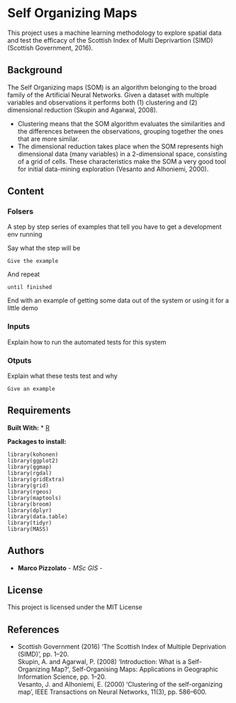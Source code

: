 # Self Organizing Maps

This project uses a machine learning methodology to explore spatial data and test the efficacy of the Scottish Index of Multi Deprivartion (SIMD) (Scottish Government, 2016).

## Background

The Self Organizing maps (SOM) is an algorithm belonging to the broad family of the Artificial Neural Networks. Given a dataset
with multiple variables and observations it performs both (1) clustering and (2) dimensional reduction (Skupin and Agarwal, 2008).  
* Clustering means that the SOM algorithm evaluates the similarities and the differences between the observations, grouping together the ones that are more similar.  
* The dimensional reduction takes place when the SOM represents high dimensional data (many variables) in a 2-dimensional space, consisting of a grid of cells. These characteristics make the SOM a very good tool for initial data-mining exploration (Vesanto and Alhoniemi, 2000).

## Content
### Folsers

A step by step series of examples that tell you have to get a development env running

Say what the step will be

```
Give the example
```

And repeat

```
until finished
```

End with an example of getting some data out of the system or using it for a little demo

### Inputs

Explain how to run the automated tests for this system

### Otputs

Explain what these tests test and why

```
Give an example
```
## Requirements

**Built With:** * [R](https://www.rstudio.com/)

**Packages to install:**

```
library(kohonen)
library(ggplot2)
library(ggmap)
library(rgdal)
library(gridExtra)
library(grid)
library(rgeos)
library(maptools)
library(broom)
library(dplyr)
library(data.table)
library(tidyr)
library(MASS)
```

## Authors

* **Marco Pizzolato** - *MSc GIS* -

## License

This project is licensed under the MIT License

## References

- Scottish Government (2016) ‘The Scottish Index of Multiple Deprivation (SIMD)’, pp. 1–20.  
Skupin, A. and Agarwal, P. (2008) ‘Introduction: What is a Self-Organizing Map?’, Self-Organising Maps:
Applications in Geographic Information Science, pp. 1–20.  
Vesanto, J. and Alhoniemi, E. (2000) ‘Clustering of the self-organizing map’, IEEE Transactions on Neural
Networks, 11(3), pp. 586–600.  
